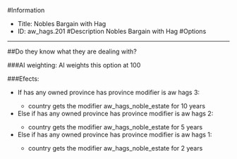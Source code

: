#Information
 - Title: Nobles Bargain with Hag
 - ID: aw_hags.201
#Description
Nobles Bargain with Hag
#Options

___
##Do they know what they are dealing with?

###AI weighting:
AI weights this option at 100


###Efects:<ul><li>If has any owned province has province modifier is aw hags 3:</li><ul><li>country gets the modifier aw_hags_noble_estate for 10 years</li></ul><li>Else if has any owned province has province modifier is aw hags 2:</li><ul><li>country gets the modifier aw_hags_noble_estate for 5 years</li></ul><li>Else if has any owned province has province modifier is aw hags 1:</li><ul><li>country gets the modifier aw_hags_noble_estate for 2 years</li></ul></ul>
